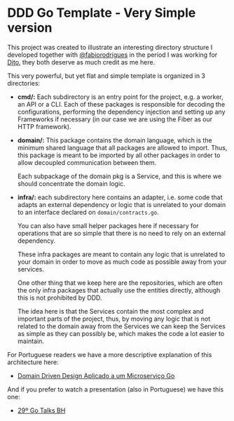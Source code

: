 # DDD Go Template - Very Simple version

This project was created to illustrate an interesting directory structure
I developed together with [@fabiorodrigues](https://github.com/fabiorodrigues) in the period I was working
for [Dito](https://dito.com.br), they both deserve as much credit as me here.

This very powerful, but yet flat and simple template is organized in 3 directories:

- **cmd/:** Each subdirectory is an entry point for the project,
  e.g. a worker, an API or a CLI. Each of these packages
  is responsible for decoding the configurations, performing the
  dependency injection and setting up any Frameworks if necessary
  (in our case we are using the Fiber as our HTTP framework).

- **domain/:** This package contains the domain language, which is the minimum
  shared language that all packages are allowed to import. Thus, this package is
  meant to be imported by all other packages in order to allow decoupled
  communication between them.

  Each subpackage of the domain pkg is a Service, and this is where we
  should concentrate the domain logic.

- **infra/:** each subdirectory here contains an adapter, i.e. some code
  that adapts an external dependency or logic that is unrelated to your domain
  to an interface declared on `domain/contracts.go`.

  You can also have small helper packages here if necessary for operations that
  are so simple that there is no need to rely on an external dependency.

  These infra packages are meant to contain any logic that is unrelated
  to your domain in order to move as much code as possible away from your services.

  One other thing that we keep here are the repositories, which are often the only
  infra packages that actually use the entities directly, although this is not prohibited
  by DDD.

  The idea here is that the Services contain the most complex and important parts of the project,
  thus, by moving any logic that is not related to the domain away from the Services we can
  keep the Services as simple as they can possibly be, which makes the code a lot easier to maintain.

For Portuguese readers we have a more descriptive explanation of this architecture here:

- [Domain Driven Design Aplicado a um Microserviço Go](https://eng.dito.com.br/domain-driven-design-ddd-aplicado-a-um-microservico-go)

And if you prefer to watch a presentation (also in Portuguese) we have this one:

- [29º Go Talks BH](https://youtu.be/ODft0k1LeHU)
